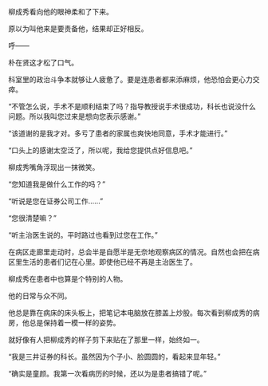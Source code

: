 柳成秀看向他的眼神柔和了下来。

原以为叫他来是要责备他，结果却正好相反。

呼——

朴在贤这才松了口气。

科室里的政治斗争本就够让人疲惫了。要是连患者都来添麻烦，他恐怕会更心力交瘁。

“不管怎么说，手术不是顺利结束了吗？指导教授说手术很成功，科长也说没什么问题。所以我叫您过来是想向您表示感谢。”

“该道谢的是我才对。多亏了患者的家属也爽快地同意，手术才能进行。”

“口头上的感谢太空泛了，所以呢，我给您提供点好信息吧。”

柳成秀嘴角浮现出一抹微笑。

“您知道我是做什么工作的吗？”

“听说是您在证券公司工作……”

“您很清楚嘛？”

“听主治医生说的。平时路过也看到过您在工作。”

在病区走廊里走动时，总会半是自愿半是无奈地观察病区的情况。自然也会把在病区里生活的患者们记在心里。即使他已经不再是主治医生了。

柳成秀在患者中也算是个特别的人物。

他的日常与众不同。

他总是靠在病床的床头板上，把笔记本电脑放在膝盖上炒股。每次看到柳成秀的病房，他总是保持着一模一样的姿势。

就好像有人把柳成秀的样子剪下来贴在了那里一样，始终如一。

“我是三井证券的科长。虽然因为个子小、脸圆圆的，看起来显年轻。”

“确实是童颜。我第一次看病历的时候，还以为是患者搞错了呢。”